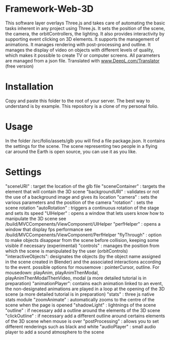# Framework-Web-3D
This software layer overlays Three.js and takes care of automating the basic tasks inherent in any project using Three.js. It sets the position of the scene, the camera, the orbitControllers, the lighting. It also provides interactivity by supporting event clicking on 3D elements. It supports the management of animations. It manages rendering with post-processing and outline. It manages the display of video on objects with different levels of quality, which makes it possible to create TV or computer screens. All parameters are managed from a json file.  Translated with www.DeepL.com/Translator (free version)

# Installation
Copy and paste this folder to the root of your server.
The best way to understand is by example. This repository is a clone of my personal folio.

# Usage
In the folder /src/folio/assets/glb you will find a file package.json. It contains the settings for the scene. The scene representing two people in a flying car around the Earth is open source, you can use it as you like. 

# Settings
"sceneURI" : target the location of the glb file
"sceneContainer" : targets the element that will contain the 3D scene
"backgroundURI" : validates or not the use of a background image and gives its location
"camera" : sets the various parameters and the position of the camera
"rotation" : sets the scene rotation
"autoRotation" : triggers a continuous rotation of the stage and sets its speed
"UIHelper" : opens a window that lets users know how to manipulate the 3D scene see /build/MVCCompenents/ViewComponent/UIHelper
"perfHelper" : opens a window that display fps performance see /build/MVCCompenents/ViewComponent/PerfHelper
"flyThrough" : option to make objects disappear from the scene before collision, keeping some visible if necessary (experimental)
"controls" : manages the position from which the scene is manipulated by the user (orbitControls)
"interactiveObjects": designates the objects (by the object name assigned in the scene created in Blender) and the associated interactions according to the event.
              possible options for mousemove : pointerCursor, outline.
              For mousedown: playAnim, playAnimThenModal, playAnimThenModalThenVideo, modal (a more detailed tutorial is in preparation)
"animationPlayer": contains each animation linked to an event, the non-designated animations are played in a loop at the opening of the 3D scene (a more detailed                       tutorial is in preparation)
"stats" : three js native stats module
"zoomAnimate" : automatically zooms to the centre of the scene when the page is opened
"shadowLight" : lightnings of the scene
"outline" : if necessary add a outline around the elements of the 3D scene
"clickOutline" : if necessary add a different outline around certains elements of the 3D scene when mouse is over
"postProcessing" : allows you to set different renderings such as black and white
"audioPlayer" : small audio player to add a sound atmosphere to the scene
